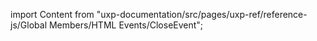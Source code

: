 
import Content from "uxp-documentation/src/pages/uxp-ref/reference-js/Global Members/HTML Events/CloseEvent";

<Content query="product=photoshop"/>
